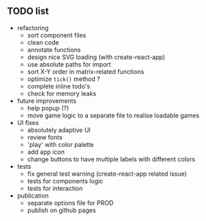 

## TODO list

- refactoring
  - sort component files
  - clean code
  - annotate functions
  - design nice SVG loading (with create-react-app)
  - use absolute paths for import
  - sort X-Y order in matrix-related functions
  - optimize `tick()` method ?
  - complete inline todo's
  - check for memory leaks
- future improvements
  - help popup (?)
  - move game logic to a separate file to realise loadable games
- UI fixes
  - absolutely adaptive UI
  - review fonts
  - 'play' with color palette
  - add app icon
  - change buttons to have multiple labels with different colors
- tests
  - fix general test warning (create-react-app related issue)
  - tests for components logic
  - tests for interaction
- publication
  - separate options file for PROD
  - publish on github pages
